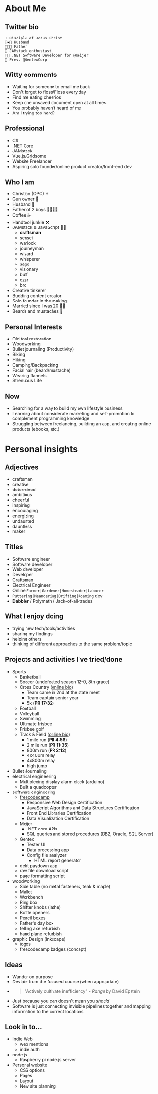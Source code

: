 # About Me

## Twitter bio

```text
✝️ Disciple of Jesus Christ
👩‍❤️‍👨 Husband
👨‍👩‍👦 Father
🥞 JAMstack enthusiast
👨‍💻 .NET Software Developer for @meijer
🚗 Prev. @GentexCorp
```

## Witty comments

- Waiting for someone to email me back
- Don't forget to floss/Floss every day
- Find me eating cheerios
- Keep one unsaved document open at all times
- You probably haven't heard of me
- Am I trying too hard?

## Professional

- C#
- .NET Core
- JAMstack
- Vue.js/Gridsome
- Website Freelancer
- Aspiring solo founder/online product creator/front-end dev

## Who I am

- Christian (OPC) ✝️
- Gun owner 🔫
- Husband 👨
- Father of 2 boys 👨‍👩‍👦‍👦
- Coffee ☕
- Handtool junkie ⚒️
- JAMstack & JavaScript 👨‍💻
  - **craftsman**
  - sensei
  - warlock
  - journeyman
  - wizard
  - whisperer
  - sage
  - visionary
  - buff
  - czar
  - bro
- Creative tinkerer
- Budding content creator
- Solo founder in the making
- Married since I was 20 🤵👰
- Beards and mustaches 🧔

## Personal Interests

- Old tool restoration
- Woodworking
- Bullet journaling (Productivity)
- Biking
- Hiking
- Camping/Backpacking
- Facial hair (beard/mustache)
- Wearing flannels
- Strenuous Life

## Now

- Searching for a way to build my own lifestyle business
- Learning about considerate marketing and self-promotion to complement programming knowledge
- Struggling between freelancing, building an app, and creating online products (ebooks, etc.)

# Personal insights

## Adjectives

- craftsman
- creative
- determined
- ambitious
- cheerful
- inspiring
- encouraging
- energizing
- undaunted
- dauntless
- maker

## Titles

- Software engineer
- Software developer
- Web developer
- Developer
- Craftsman
- Electrical Engineer
- Online `Farmer|Gardener|Homesteader|Laborer`
- `Puttering|Meandering|Drifting|Roaming` dev
- **Dabbler** / Polymath / Jack-of-all-trades

## What I enjoy doing

- trying new tech/tools/activities
- sharing my findings
- helping others
- thinking of different approaches to the same problem/topic

## Projects and activities I've tried/done

- Sports
  - Basketball
  - Soccer (undefeated season 12-0, 8th grade)
  - Cross Country ([online bio](https://www.athletic.net/TrackAndField/Athlete.aspx?AID=1966266))
    - Team came in 2nd at the state meet
    - Team captain senior year
    - 5k (**PR 17:32**)
  - Football
  - Volleyball
  - Swimming
  - Ultimate frisbee
  - Frisbee golf
  - Track & Field ([online bio](https://www.athletic.net/TrackAndField/Athlete.aspx?AID=1966266))
    - 1 mile run (**PR 4:56**)
    - 2 mile run (**PR 11:35**)
    - 800m run (**PR 2:12**)
    - 4x400m relay
    - 4x800m relay
    - high jump
- Bullet Journaling
- electrical engineering
  - Multiplexing display alarm clock (arduino)
  - Built a quadcopter
- software engineering
  - [freecodecamp](https://www.freecodecamp.org/techcarpenter)
    - Responsive Web Design Certification
    - JavaScript Algorithms and Data Structures Certification
    - Front End Libraries Certification
    - Data Visualization Certification
  - Meijer
    - .NET core APIs
    - SQL queries and stored procedures (DB2, Oracle, SQL Server)
  - Gentex
    - Tester UI
    - Data processing app
    - Config file analyzer
      - HTML report generator
  - debt paydown app
  - raw file download script
  - page formatting script
- woodworking
  - Side table (no metal fasteners, teak & maple)
  - Mallet
  - Workbench
  - Ring box
  - Shifter knobs (lathe)
  - Bottle openers
  - Pencil boxes
  - Father's day box
  - felling axe refurbish
  - hand plane refurbish
- graphic Design (inkscape)
  - logos
  - freecodecamp badges (concept)

## Ideas

- Wander on purpose
- Deviate from the focused course (when appropriate)
- > "Actively cultivate inefficiency" - _Range_ by David Epstein
- Just because you _can_ doesn't mean you _should_
- Software is just connecting invisible pipelines together and mapping information to the correct locations

## Look in to...

- Indie Web
  - web mentions
  - indie auth
- node.js
  - Raspberry pi node.js server
- Personal website
  - CSS options
  - Pages
  - Layout
  - New site planning
